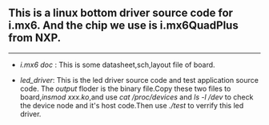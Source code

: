## This is a linux bottom driver source code for i.mx6. And the chip we use is i.mx6QuadPlus from NXP. 

---

- _i.mx6 doc_ : This is some datasheet,sch,layout file of board.

- _led\_driver_: This is the led driver source code and test application source code.
The _output_ floder is the binary file.Copy these two files to board,_insmod xxx.ko_,and use _cat /proc/devices_ and _ls -l /dev_ to check the device node and it's host code.Then use _./test_ to verrify this led driver.
